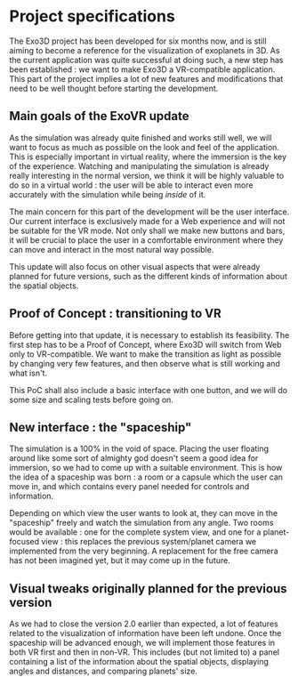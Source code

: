 # Project specifications

The Exo3D project has been developed for six months now, and is still aiming to become a reference for the visualization of exoplanets in 3D. As the current application was quite successful at doing such, a new step has been established : we want to make Exo3D a VR-compatible application. This part of the project implies a lot of new features and modifications that need to be well thought before starting the development.

## Main goals of the ExoVR update

As the simulation was already quite finished and works still well, we will want to focus as much as possible on the look and feel of the application. This is especially important in virtual reality, where the immersion is the key of the experience. Watching and manipulating the simulation is already really interesting in the normal version, we think it will be highly valuable to do so in a virtual world : the user will be able to interact even more accurately with the simulation while being _inside_ of it.

The main concern for this part of the development will be the user interface. Our current interface is exclusively made for a Web experience and will not be suitable for the VR mode. Not only shall we make new buttons and bars, it will be crucial to place the user in a comfortable environment where they can move and interact in the most natural way possible.

This update will also focus on other visual aspects that were already planned for future versions, such as the different kinds of information about the spatial objects.

## Proof of Concept : transitioning to VR

Before getting into that update, it is necessary to establish its feasibility. The first step has to be a Proof of Concept, where Exo3D will switch from Web only to VR-compatible. We want to make the transition as light as possible by changing very few features, and then observe what is still working and what isn't. 

This PoC shall also include a basic interface with one button, and we will do some size and scaling tests before going on.

## New interface : the "spaceship"

The simulation is a 100% in the void of space. Placing the user floating around like some sort of almighty god doesn't seem a good idea for immersion, so we had to come up with a suitable environment. This is how the idea of a spaceship was born : a room or a capsule which the user can move in, and which contains every panel needed for controls and information. 

Depending on which view the user wants to look at, they can move in the "spaceship" freely and watch the simulation from any angle. Two rooms would be available : one for the complete system view, and one for a planet-focused view : this replaces the previous system/planet camera we implemented from the very beginning. A replacement for the free camera has not been imagined yet, but it may come up in the future.

## Visual tweaks originally planned for the previous version

As we had to close the version 2.0 earlier than expected, a lot of features related to the visualization of information have been left undone. Once the spaceship will be advanced enough, we will implement those features in both VR first and then in non-VR. This includes (but not limited to) a panel containing a list of the information about the spatial objects, displaying angles and distances, and comparing planets' size.